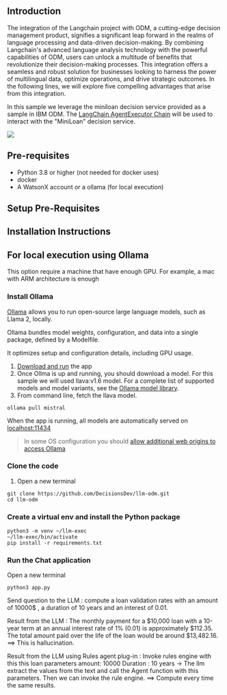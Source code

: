 ## Introduction 
The integration of the Langchain project with ODM, a cutting-edge decision management product, signifies a significant leap forward in the realms of language processing and data-driven decision-making. By combining Langchain's advanced language analysis technology with the powerful capabilities of ODM, users can unlock a multitude of benefits that revolutionize their decision-making processes. This integration offers a seamless and robust solution for businesses looking to harness the power of multilingual data, optimize operations, and drive strategic outcomes. In the following lines, we will explore five compelling advantages that arise from this integration.

In this sample we leverage the miniloan decision service provided as a sample in IBM ODM. The [LangChain AgentExecutor Chain]([https://python.langchain.com/docs/integrations/toolkits/openapi/](https://python.langchain.com/v0.1/docs/modules/agents/)) will be used to interact with the "MiniLoan" decision service. 


<img src="chat-with-execution-demo/images/loanvalidationchat.gif"  />

## Pre-requisites
  * Python 3.8 or higher (not needed for docker uses)
  * docker 
  * A WatsonX account or a ollama (for local execution)

## Setup Pre-Requisites

## Installation Instructions

## For local execution using Ollama 
This option require a machine that have enough GPU. For example, a mac with ARM architecture is enough

### Install Ollama
[Ollama](https://ollama.ai/) allows you to run open-source large language models, such as Llama 2, locally.

Ollama bundles model weights, configuration, and data into a single package, defined by a Modelfile.

It optimizes setup and configuration details, including GPU usage.

1. [Download and run](https://ollama.ai/download) the app
2. Once Ollma is up and running, you should download a model. For this sample we will used llava:v1.6 model.
For a complete list of supported models and model variants, see the [Ollama model library](http://ollama.ai/library).
3. From command line, fetch the llava model.
   
```shell
ollama pull mistral
```

When the app is running, all models are automatically served on [localhost:11434](http://localhost:11434)
> In some OS configuration you should [allow additional web origins to access Ollama](https://github.com/ollama/ollama/blob/main/docs/faq.md#how-can-i-allow-additional-web-origins-to-access-ollama)

### Clone the code
1. Open a new terminal
```shell
git clone https://github.com/DecisionsDev/llm-odm.git
cd llm-odm
```

### Create a virtual env and install the Python package
```shell
python3 -m venv ~/llm-exec
~/llm-exec/bin/activate
pip install -r requirements.txt
```


### Run the Chat application

Open a new terminal
```shell
python3 app.py
```

Send question to the LLM : compute a loan validation rates with an amount of 10000$ , a duration of 10 years and an interest of 0.01.


Result from the LLM : The monthly payment for a $10,000 loan with a 10-year term at an annual interest rate of 1% (0.01) is 
approximately $112.35. The total amount paid over the life of the loan would be around $13,482.16.
==> This is hallucination.


Result from the LLM using Rules agent plug-in : 
  Invoke rules engine with this this loan parameters  amount: 10000 Duration : 10 years -> The llm extract the values from the text and call the Agent function with this parameters. Then we can invoke the rule engine.
==> Compute every time the same results.
